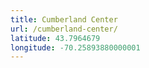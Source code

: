 ```yaml
---
title: Cumberland Center
url: /cumberland-center/
latitude: 43.7964679
longitude: -70.25893880000001
---
```

